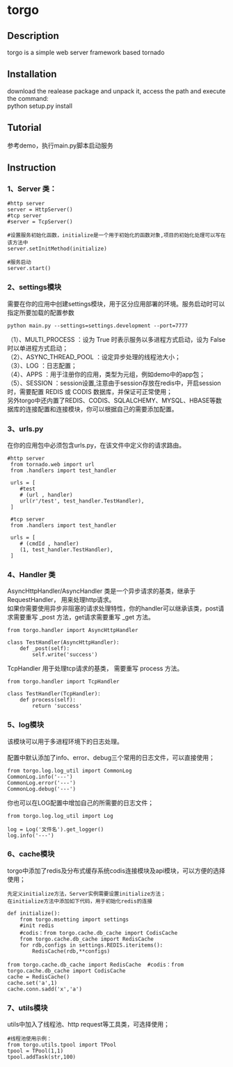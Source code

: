 # torgo

## Description</br>
torgo is a simple web server framework based tornado

## Installation</br>
download the realease package and unpack it, access the path and execute the command:</br>
python setup.py install

## Tutorial</br>
参考demo，执行main.py脚本启动服务
 
## Instruction</br>    
### 1、Server 类：</br>

    #http server
    server = HttpServer()
    #tcp server
    #server = TcpServer()
    
    #设置服务初始化函数，initialize是一个用于初始化的函数对象,项目的初始化处理可以写在该方法中
    server.setInitMethod(initialize) 
    
    #服务启动
    server.start()   

### 2、settings模块</br>
需要在你的应用中创建settings模块，用于区分应用部署的环境。服务启动时可以指定所要加载的配置参数</br>

	python main.py --settings=settings.development --port=7777
	
（1）、MULTI_PROCESS	 ：设为 True 时表示服务以多进程方式启动，设为 False 时以单进程方式启动；</br>
（2）、ASYNC_THREAD_POOL ：设定异步处理的线程池大小；</br>
（3）、LOG ：日志配置；</br>
（4）、APPS ：用于注册你的应用，类型为元组，例如demo中的app包；</br>
（5）、SESSION ：session设置,注意由于session存放在redis中，开启session时，需要配置 REDIS 或 CODIS 数据库，并保证可正常使用；</br>
 另外torgo中还内置了REDIS、CODIS、SQLALCHEMY、MYSQL、HBASE等数据库的连接配置和连接模块，你可以根据自己的需要添加配置。

### 3、urls.py</br>
在你的应用包中必须包含urls.py，在该文件中定义你的请求路由。</br>

    #http server
	 from tornado.web import url
	 from .handlers import test_handler
	
	 urls = [
	    #test 
	    # (url , handler)   
	    url(r'/test', test_handler.TestHandler),
	 ]
	
	 #tcp server
	 from .handlers import test_handler
	
	 urls = [
	    # (cmdId , handler)    
	    (1, test_handler.TestHandler),       
	 ]	

### 4、Handler 类</br>
AsyncHttpHandler/AsyncHandler 类是一个异步请求的基类，继承于RequestHandler， 用来处理http请求。</br>
如果你需要使用异步非阻塞的请求处理特性，你的handler可以继承该类，post请求需要重写 _post 方法，get请求需要重写 _get 方法。</br>

	from torgo.handler import AsyncHttpHandler
	
	class TestHandler(AsyncHttpHandler):  
	    def _post(self):
	    	self.write('success')
	    	
TcpHandler 用于处理tcp请求的基类， 需要重写 process 方法。</br>	 
 
	from torgo.handler import TcpHandler
	
	class TestHandler(TcpHandler):  
	    def process(self):
	    	return 'success' 	
	    	
### 5、log模块</br>
该模块可以用于多进程环境下的日志处理。</br>	    	
配置中默认添加了info、error、debug三个常用的日志文件，可以直接使用；</br>

	from torgo.log.log_util import CommonLog
	CommonLog.info('---')
	CommonLog.error('---')
	CommonLog.debug('---')
	
你也可以在LOG配置中增加自己的所需要的日志文件；</br>

	from torgo.log.log_util import Log
	
    log = Log('文件名').get_logger()
    log.info('---')	

### 6、cache模块</br>
torgo中添加了redis及分布式缓存系统codis连接模块及api模块，可以方便的选择使用；</br>

	先定义initialize方法，Server实例需要设置initialize方法；
	在initialize方法中添加如下代码，用于初始化redis的连接
	
	def initialize():
		from torgo.msetting import settings
	    #init redis
	    #codis：from torgo.cache.db_cache import CodisCache 
	    from torgo.cache.db_cache import RedisCache
	    for rdb,configs in settings.REDIS.iteritems():
	        RedisCache(rdb,**configs)   
	        
	from torgo.cache.db_cache import RedisCache  #codis：from torgo.cache.db_cache import CodisCache   
	cache = RedisCache()
	cache.set('a',1) 
	cache.conn.sadd('x','a')

### 7、utils模块</br>
utils中加入了线程池、http request等工具类，可选择使用；</br>	

    #线程池使用示例：
	from torgo.utils.tpool import TPool 
    tpool = TPool(1,1)  
    tpool.addTask(str,100)
   


